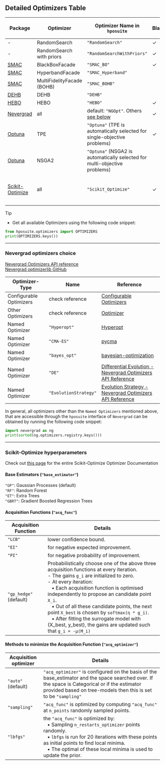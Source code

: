 ## Detailed Optimizers Table

| Package                                        | Optimizer                   | Optimizer Name in `hposuite`    | Blackbox | Multi-Fidelity (MF) | Multi-Objective (MO) | Continuations | Expert Priors | Hyperparameters                               | Tabular Benchmarks |
|------------------------------------------------|-----------------------------|---------------------------|----------|---------------------|----------------------|-------|--------|-----------------------------------------------|-------------------|
| -                                              | RandomSearch                | `"RandomSearch"`          | ✓        |                     | ✓                    |       |        |                                           | ✓                 |
| -                                              | RandomSearch with priors    | `"RandomSearchWithPriors"` | ✓        |                     | ✓                    |       | ✓      |                                           |                   |
| [SMAC](https://github.com/automl/SMAC3)        | BlackBoxFacade            | `"SMAC_BO"`                  | ✓        |                     | ✓                     |       |        | `"xi"`                                          |                   |
| [SMAC](https://github.com/automl/SMAC3)        | HyperbandFacade                 | `"SMAC_Hyperband"`          |          |  ✓                  |                      | ✓      |        | `"eta"`                                         |                   |
| [SMAC](https://github.com/automl/SMAC3)        | MultiFidelityFacade (BOHB)      | `"SMAC_BOHB"`             |          | ✓                   |                      | ✓      |        | `"eta"`                                         |                   |
| [DEHB](https://github.com/automl/DEHB)         | DEHB                        | `"DEHB"`                  |          | ✓                   |                      | ✓       |        | `"eta"`                                         |                   |
| [HEBO](https://github.com/huawei-noah/HEBO)    | HEBO                        | `"HEBO"`                  | ✓        |                     |                      |       |        |                                           |                   |
| [Nevergrad](https://github.com/facebookresearch/nevergrad) | all             | default: `"NGOpt"`. Others [see below](#Nevergrad-optimizers-choice)            | ✓        |                     | ✓                    |       |        | optimizer choice [see below](#Nevergrad-optimizers-choice) |                   |
| [Optuna](https://github.com/optuna/optuna)     | TPE                         | `"Optuna"` (TPE is automatically selected for single-objective problems)                   | ✓        |                     |                      |       |        |                                           |                   |
| [Optuna](https://github.com/optuna/optuna)     | NSGA2                       | `"Optuna"` (NSGA2 is automatically selected for multi-objective problems)                |          |                     | ✓                    |       |        |                                           |                   |
| [Scikit-Optimize](https://github.com/scikit-optimize/scikit-optimize) | all  | `"Scikit_Optimize"`      | ✓        |                     |                      |       |        | `"acq_func"`, `"base_estimator"`, `"acq_optimizer"`  [see here for details](#Scikit-Optimize-hyperparameters) |                   |



> [!TIP]
> * Get all available Optimizers using the following code snippet:
> ```python 
> from hposuite.optimizers import OPTIMIZERS
> print(OPTIMIZERS.keys())
> ```

-----------------------------------------------------
### Nevergrad optimizers choice

[Nevergrad Optimizers API reference](https://facebookresearch.github.io/nevergrad/optimizers_ref.html#optimizers) <br>
[Nevergrad optimizerlib GitHub](https://github.com/facebookresearch/nevergrad/blob/main/nevergrad/optimization/optimizerlib.py)

Optimizer-Type          | Name                      | Reference            |
------------------------|---------------------------|----------------------|
Configurable Optimizers | check reference           | [Configurable Optimizers](https://facebookresearch.github.io/nevergrad/optimizers_ref.html#configurable-optimizers)
Other Optimizers        | check reference           | [Optimizer](https://facebookresearch.github.io/nevergrad/optimizers_ref.html#optimizers)
Named Optimizer         | `"Hyperopt"`                  | [Hyperopt](https://github.com/hyperopt/hyperopt)
Named Optimizer         | `"CMA-ES"`                   | [pycma](https://github.com/CMA-ES/pycma)
Named Optimizer         | `"bayes_opt"`                 | [bayesian-optimization](https://github.com/bayesian-optimization/BayesianOptimization)
Named Optimizer         | `"DE"`                        | [Differential Evolution - Nevergrad Optimizers API Reference](https://facebookresearch.github.io/nevergrad/optimizers_ref.html#nevergrad.families.DifferentialEvolution)
Named Optimizer         | `"EvolutionStrategy"`         | [Evolution Strategy - Nevergrad Optimizers API Reference](https://facebookresearch.github.io/nevergrad/optimizers_ref.html#nevergrad.families.DifferentialEvolution)


In general, all optimizers other than the `Named Optimizers` mentioned above, that are accessible through the `hposuite` interface of `Nevergrad` can be obtained by running the following code snippet:

``` python
import nevergrad as ng
print(sorted(ng.optimizers.registry.keys()))
```


-------------------------------------------------------------



### Scikit-Optimize hyperparameters

Check out [this page](https://scikit-optimize.github.io/stable/modules/generated/skopt.optimizer.Optimizer.html#skopt.optimizer.Optimizer) for the entire Scikit-Optimize Optimizer Documentation

#### Base Estimators (`"base_estimator"`)

`"GP"`: Gaussian Processes (default) <br>
`"RF"`: Random Forest <br>
`"ET"`: Extra Trees <br>
`"GBRT"`: Gradient Boosted Regression Trees


#### Acquisition Functions (`"acq_func"`)


Acquisition Function | Details             |
---------------------|---------------------|
`"LCB"`                | lower confidence bound. |
`"EI"`                 | for negative expected improvement. |
`"PI"`                 | for negative probability of improvement. |
`"gp_hedge"` (default) | Probabilistically choose one of the above three acquisition functions at every iteration. <br> - The gains `g_i` are initialized to zero. <br> - At every iteration: <br> &nbsp;&nbsp; • Each acquisition function is optimised independently to propose an candidate point `X_i`. <br> &nbsp;&nbsp; • Out of all these candidate points, the next point `X_best` is chosen by `softmax(η * g_i)`. <br> &nbsp;&nbsp; • After fitting the surrogate model with (X_best, y_best), the gains are updated such that  `g_i = -μ(M_i)` |


#### Methods to minimize the Acquisition Function (`"acq_optimizer"`) 

Acquisition optimizer | Details |
----------------------|---------|
`"auto"` (default)      | `"acq_optimizer"` is configured on the basis of the base_estimator and the space searched over. If the space is Categorical or if the estimator provided based on tree-models then this is set to be `"sampling"` |
`"sampling"`            | `"acq_func"` is optimized by computing `"acq_func"` at `n_points` randomly sampled points. |
`"lbfgs"`               | the `"acq_func"` is optimized by: <br> &nbsp;&nbsp; • Sampling `n_restarts_optimizer` points randomly. <br> &nbsp;&nbsp; • `lbfgs` is run for 20 iterations with these points as initial points to find local minima. <br> &nbsp;&nbsp; • The optimal of these local minima is used to update the prior.